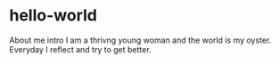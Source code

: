 # hello-world
About me intro 
I am a thrivng young woman and the world is my oyster. Everyday I reflect and try to get better. 
